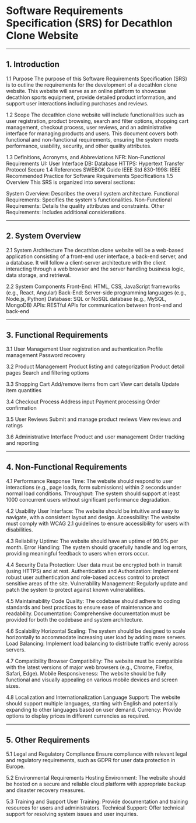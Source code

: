 # Software Requirements Specification (SRS) for Decathlon Clone Website
<hr>

## 1. Introduction
1.1 Purpose
The purpose of this Software Requirements Specification (SRS) is to outline the requirements for the development of a decathlon clone website. This website will serve as an online platform to showcase decathlon sports equipment, provide detailed product information, and support user interactions including purchases and reviews.

1.2 Scope
The decathlon clone website will include functionalities such as user registration, product browsing, search and filter options, shopping cart management, checkout process, user reviews, and an administrative interface for managing products and users. This document covers both functional and non-functional requirements, ensuring the system meets performance, usability, security, and other quality attributes.

1.3 Definitions, Acronyms, and Abbreviations
NFR: Non-Functional Requirements
UI: User Interface
DB: Database
HTTPS: Hypertext Transfer Protocol Secure
1.4 References
SWEBOK Guide
IEEE Std 830-1998: IEEE Recommended Practice for Software Requirements Specifications
1.5 Overview
This SRS is organized into several sections:

System Overview: Describes the overall system architecture.
Functional Requirements: Specifies the system's functionalities.
Non-Functional Requirements: Details the quality attributes and constraints.
Other Requirements: Includes additional considerations.
<hr>

## 2. System Overview
2.1 System Architecture
The decathlon clone website will be a web-based application consisting of a front-end user interface, a back-end server, and a database. It will follow a client-server architecture with the client interacting through a web browser and the server handling business logic, data storage, and retrieval.

2.2 System Components
Front-End: HTML, CSS, JavaScript frameworks (e.g., React, Angular)
Back-End: Server-side programming languages (e.g., Node.js, Python)
Database: SQL or NoSQL database (e.g., MySQL, MongoDB)
APIs: RESTful APIs for communication between front-end and back-end
<hr> 

## 3. Functional Requirements
3.1 User Management
User registration and authentication
Profile management
Password recovery

3.2 Product Management
Product listing and categorization
Product detail pages
Search and filtering options

3.3 Shopping Cart
Add/remove items from cart
View cart details
Update item quantities

3.4 Checkout Process
Address input
Payment processing
Order confirmation

3.5 User Reviews
Submit and manage product reviews
View reviews and ratings

3.6 Administrative Interface
Product and user management
Order tracking and reporting
<hr>

## 4. Non-Functional Requirements
4.1 Performance
Response Time: The website should respond to user interactions (e.g., page loads, form submissions) within 2 seconds under normal load conditions.
Throughput: The system should support at least 1000 concurrent users without significant performance degradation.

4.2 Usability
User Interface: The website should be intuitive and easy to navigate, with a consistent layout and design.
Accessibility: The website must comply with WCAG 2.1 guidelines to ensure accessibility for users with disabilities.

4.3 Reliability
Uptime: The website should have an uptime of 99.9% per month.
Error Handling: The system should gracefully handle and log errors, providing meaningful feedback to users when errors occur.

4.4 Security
Data Protection: User data must be encrypted both in transit (using HTTPS) and at rest.
Authentication and Authorization: Implement robust user authentication and role-based access control to protect sensitive areas of the site.
Vulnerability Management: Regularly update and patch the system to protect against known vulnerabilities.

4.5 Maintainability
Code Quality: The codebase should adhere to coding standards and best practices to ensure ease of maintenance and readability.
Documentation: Comprehensive documentation must be provided for both the codebase and system architecture.

4.6 Scalability
Horizontal Scaling: The system should be designed to scale horizontally to accommodate increasing user load by adding more servers.
Load Balancing: Implement load balancing to distribute traffic evenly across servers.

4.7 Compatibility
Browser Compatibility: The website must be compatible with the latest versions of major web browsers (e.g., Chrome, Firefox, Safari, Edge).
Mobile Responsiveness: The website should be fully functional and visually appealing on various mobile devices and screen sizes.

4.8 Localization and Internationalization
Language Support: The website should support multiple languages, starting with English and potentially expanding to other languages based on user demand.
Currency: Provide options to display prices in different currencies as required.
<hr>

## 5. Other Requirements
5.1 Legal and Regulatory Compliance
Ensure compliance with relevant legal and regulatory requirements, such as GDPR for user data protection in Europe.

5.2 Environmental Requirements
Hosting Environment: The website should be hosted on a secure and reliable cloud platform with appropriate backup and disaster recovery measures.

5.3 Training and Support
User Training: Provide documentation and training resources for users and administrators.
Technical Support: Offer technical support for resolving system issues and user inquiries.
